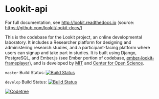 # Lookit-api

For full documentation, see <http://lookit.readthedocs.io> (source: <https://github.com/lookit/lookit-docs/>) 

This is the codebase for the Lookit project, an online developmental laboratory. It includes a Researcher platform for designing and administering research studies, and a participant-facing platform where users can signup and take part in studies. It is built using Django, PostgreSQL, and Ember.js (see Ember portion of codebase, [ ember-lookit-frameplayer](https://github.com/lookit/ember-lookit-frameplayer)), and is developed by [MIT](https://mit.edu) and [Center for Open Science](https://cos.io/).

`master` Build Status: [![Build Status](https://travis-ci.org/lookit/lookit-api.svg?branch=master)](https://travis-ci.org/lookit/lookit-api)

`develop` Build Status: [![Build Status](https://travis-ci.org/lookit/lookit-api.svg?branch=develop)](https://travis-ci.org/lookit/lookit-api)

[![Codetree](https://codetree.com/images/managed-with-codetree.svg)](https://codetree.com/projects/h9M5)
